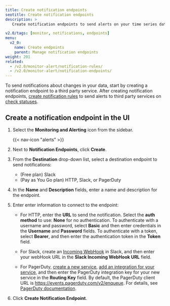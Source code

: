 ```yaml
---
title: Create notification endpoints
seotitle: Create notification endpoints
description: >
   Create notification endpoints to send alerts on your time series data.

v2.0/tags: [monitor, notifications, endpoints]
menu:
  v2_0:
    name: Create endpoints
    parent: Manage notification endpoints
weight: 201
related:
  - /v2.0/monitor-alert/notification-rules/
  - /v2.0/monitor-alert/notification-endpoints/
---
```


To send notifications about changes in your data, start by creating a notification endpoint to a third party service. After creating notification endpoints, [create notification rules](/v2.0/cloud/monitor-alert/notification-rules/create-notification-rules) to send alerts to third party services on [check statuses](/v2.0/monitor-alert/checks/create-checks).

## Create a notification endpoint in the UI

1.  Select the **Monitoring and Alerting** icon from the sidebar.

    {{< nav-icon "alerts" >}}

2. Next to **Notification Endpoints**, click **Create**.
3. From the **Destination** drop-down list, select a destination endpoint to send notifications:
   - (Free plan) Slack
   - (Pay as You Go plan) HTTP, Slack, or PagerDuty
4. In the **Name** and **Description** fields, enter a name and description for the endpoint.
5. Enter enter information to connect to the endpoint:

   - For HTTP, enter the **URL** to send the notification. Select the **auth method** to use: **None** for no authentication. To authenticate with a username and password, select **Basic** and then enter credentials in the **Username** and **Password** fields. To authenticate with a token, select **Bearer**, and then enter the authentication token in the **Token** field.
        
   - For Slack, create an [Incoming WebHook](https://api.slack.com/incoming-webhooks#posting_with_webhooks) in Slack, and then enter your webHook URL in the **Slack Incoming WebHook URL** field.
        
   - For PagerDuty, [create a new service](https://support.pagerduty.com/docs/services-and-integrations#section-create-a-new-service), [add an integration for your service](https://support.pagerduty.com/docs/services-and-integrations#section-add-integrations-to-an-existing-service), and then enter the PagerDuty integration key for your new service in the **Routing Key** field. By default, the PagerDuty client URL is https://events.pagerduty.com/v2/enqueue. For details, see [PagerDuty documentation](https://v2.developer.pagerduty.com/docs/send-an-event-events-api-v2).

6. Click **Create Notification Endpoint**.
